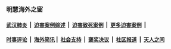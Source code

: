 
### 明慧海外之窗

####  [武汉肺炎](indexes/365.md?t=05280801) &nbsp;|&nbsp;  [迫害案例综述](indexes/328.md?t=05280801) &nbsp;|&nbsp; [迫害致死案例](indexes/277.md?t=05280801)  &nbsp;|&nbsp; [更多迫害案例](indexes/81.md?t=05280801)  &nbsp;|&nbsp; 
####  [时事评论](indexes/19.md?t=05280801) &nbsp;|&nbsp; [海外简讯](indexes/245.md?t=05280801)&nbsp;|&nbsp;  [社会支持](indexes/140.md?t=05280801) &nbsp;|&nbsp; [褒奖决议](indexes/282.md?t=05280801) &nbsp;|&nbsp; [社区报道](indexes/91.md?t=05280801)  &nbsp;|&nbsp; [天人之间](indexes/78.md?t=05280801) 

